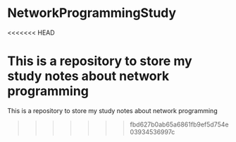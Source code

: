 # NetworkProgrammingStudy
<<<<<<< HEAD

This is a repository to store my study notes about network programming
=======
This is a repository to store my study notes about network programming
>>>>>>> fbd627b0ab65a6861fb9ef5d754e03934536997c
